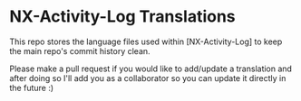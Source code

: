 # NX-Activity-Log Translations

This repo stores the language files used within [NX-Activity-Log] to keep the main repo's commit history clean.

Please make a pull request if you would like to add/update a translation and after doing so I'll add you as a collaborator so you can update it directly in the future :)
